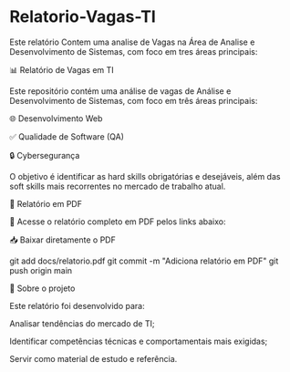 # Relatorio-Vagas-TI

Este relatório Contem uma analise de Vagas na Área de Analise e Desenvolvimento de Sistemas, com foco em tres áreas principais: 

📊 Relatório de Vagas em TI

Este repositório contém uma análise de vagas de Análise e Desenvolvimento de Sistemas, com foco em três áreas principais:


🌐 Desenvolvimento Web

✅ Qualidade de Software (QA)

🔒 Cybersegurança

O objetivo é identificar as hard skills obrigatórias e desejáveis, além das soft skills mais recorrentes no mercado de trabalho atual.

📄 Relatório em PDF

📌 Acesse o relatório completo em PDF pelos links abaixo:

📥 Baixar diretamente o PDF

git add docs/relatorio.pdf
git commit -m "Adiciona relatório em PDF"
git push origin main

🚀 Sobre o projeto

Este relatório foi desenvolvido para:

Analisar tendências do mercado de TI;

Identificar competências técnicas e comportamentais mais exigidas;

Servir como material de estudo e referência.
